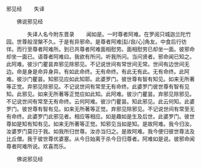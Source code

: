   邪见经
　　失译




　　佛说邪见经

　　　　失译人名今附东晋录
　　闻如是。一时尊者阿难。在罗阅只城迦兰陀竹园。世尊般涅槃不久。于是有异邪命。是尊者阿难[髟/囪/心]角友。中食后行彷徉。而行至尊者阿难所。到已共尊者阿难面相慰劳。面相慰劳已却坐一面。彼邪命却坐一面已。语尊者阿难曰。我欲有所问。听我所问。当问贤者。邪命闻已知之。此阿难。彼沙门瞿昙弃邪见除邪见。不记说世间有常世间无常。世间有边世间无边。命是身是命异身异。有如此命终。无有命终。有此无有此。无有命终。此阿难。彼沙门瞿昙。知邪见应如此知耶。此婆罗门。彼世尊有智有知见。如来无所著等正觉。弃邪见除邪见。不记说世间有常至无有命终。此婆罗门彼世尊有智有见知。此邪见。如来无所著等正觉应如此知。此阿难。彼沙门瞿昙。弃邪见除邪见。不记说世间有常至无有命终。云何阿难。彼沙门瞿昙。知此邪见。此云何知。此婆罗门。彼世尊有智有见。如来无所著等正觉。弃邪见除邪见。不记说世间有常至无有命终。此婆罗门此邪见者。相应等相应。如是趣如是生及后世。此婆罗门。彼世尊如是知有知有见。如来无所著等正觉。知邪见当如是知。是故阿难。我今归汝。汝婆罗门莫归于我。如我所归世尊。汝亦当归之。是故阿难。我今便归彼世尊法及比丘僧。我于彼世尊优婆塞。从今日始离于杀今日归尊者。阿难如是说。彼邪命闻尊者阿难所说。欢喜而乐。

　　佛说邪见经


